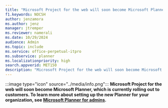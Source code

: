 ```yaml
---
title: "Microsoft Project for the web will soon become Microsoft Planner"
f1.keywords: NOCSH
author: jenzamora
ms.author: jenz
manager: jtremper
ms.reviewer: namerali
ms.date: 10/29/2024
audience: Admin
ms.topic: include
ms.service: office-perpetual-itpro
ms.subservice: planner
ms.localizationpriority: high
search.appverid: MET150
description: "Microsoft Project for the web will soon become Microsoft Planner. The new Planner is currently rolling out to customers."
---
```


:::image type="icon" source="../media/info.png"::: **Microsoft Project for the web will soon become Microsoft Planner, which is currently rolling out to customers. To learn more about setting up the new Planner for your organization, see [Microsoft Planner for admins](/../Planner/planner-for-admins).**
